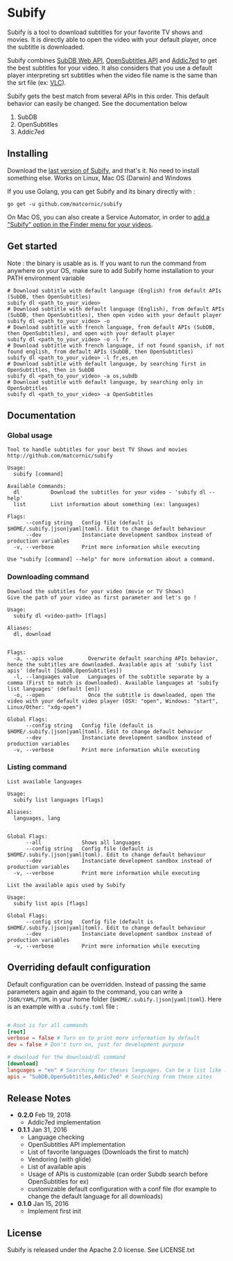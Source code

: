 # Subify
Subify is a tool to download subtitles for your favorite TV shows and movies.
It is directly able to open the video with your default player, once the subtitle is downloaded.

Subify combines [SubDB Web API](http://thesubdb.com/), [OpenSubtitles API](http://trac.opensubtitles.org/projects/opensubtitles/wiki) and [Addic7ed](http://www.addic7ed.com/) to get the best subtitles for your video. It also considers that you use a default player interpreting srt subtitles when the video file name is the same than the srt file (ex: [VLC](http://www.videolan.org/vlc/)).

Subify gets the best match from several APIs in this order. This default behavior can easily be changed. See the documentation below

1. SubDB
2. OpenSubtitles
3. Addic7ed

## Installing
Download the [last version of Subify](https://github.com/matcornic/subify/releases), and that's it. No need to install something else. Works on Linux, Mac OS (Darwin) and Windows

If you use Golang, you can get Subify and its binary directly with :
```shell
go get -u github.com/matcornic/subify
```

On Mac OS, you can also create a Service Automator, in order to [add a "Subify" option in the Finder menu for your videos](https://github.com/matcornic/subify/wiki/Adding-a-Subify-option-in-the-Finder-menu-for-your-videos).

## Get started
Note : the binary is usable as is. If you want to run the command from anywhere on your OS, make sure to add Subify home installation to your PATH environment variable

```shell
# Download subtitle with default language (English) from default APIs (SubDB, then OpenSubtitles)
subify dl <path_to_your_video>
# Download subtitle with default language (English), from default APIs (SubDB, then OpenSubtitles), then open video with your default player
subify dl <path_to_your_video> -o
# Download subtitle with french language, from default APIs (SubDB, then OpenSubtitles), and open with your default player
subify dl <path_to_your_video> -o -l fr
# Download subtitle with french language, if not found spanish, if not found english, from default APIs (SubDB, then OpenSubtitles)
subify dl <path_to_your_video> -l fr,es,en
# Download subtitle with default language, by searching first in OpenSubtitles, then in SubDB
subify dl <path_to_your_video> -a os,subdb
# Download subtitle with default language, by searching only in OpenSubtitles
subify dl <path_to_your_video> -a OpenSubtitles
```

## Documentation
### Global usage
```
Tool to handle subtitles for your best TV Shows and movies
http://github.com/matcornic/subify

Usage:
  subify [command]

Available Commands:
  dl          Download the subtitles for your video - 'subify dl --help'
  list        List information about something (ex: languages)

Flags:
      --config string   Config file (default is $HOME/.subify.|json|yaml|toml). Edit to change default behaviour
      --dev             Instanciate development sandbox instead of production variables
  -v, --verbose         Print more information while executing

Use "subify [command] --help" for more information about a command.
```

### Downloading command
```
Download the subtitles for your video (movie or TV Shows)
Give the path of your video as first parameter and let's go !

Usage:
  subify dl <video-path> [flags]

Aliases:
  dl, download


Flags:
  -a, --apis value        Overwrite default searching APIs behavior, hence the subtitles are downloaded. Available apis at 'subify list apis' (default [SubDB,OpenSubtitles])
  -l, --languages value   Languages of the subtitle separate by a comma (First to match is downloaded). Available languages at 'subify list languages' (default [en])
  -o, --open              Once the subtitle is downloaded, open the video with your default video player (OSX: "open", Windows: "start", Linux/Other: "xdg-open")

Global Flags:
      --config string   Config file (default is $HOME/.subify.|json|yaml|toml). Edit to change default behavior
      --dev             Instanciate development sandbox instead of production variables
  -v, --verbose         Print more information while executing
```

### Listing command

```
List available languages

Usage:
  subify list languages [flags]

Aliases:
  languages, lang


Global Flags:
      --all             Shows all languages
      --config string   Config file (default is $HOME/.subify.|json|yaml|toml). Edit to change default behaviour
      --dev             Instanciate development sandbox instead of production variables
  -v, --verbose         Print more information while executing
```
```
List the available apis used by Subify

Usage:
  subify list apis [flags]

Global Flags:
      --config string   Config file (default is $HOME/.subify.|json|yaml|toml). Edit to change default behaviour
      --dev             Instanciate development sandbox instead of production variables
  -v, --verbose         Print more information while executing
```

## Overriding default configuration

Default configuration can be overridden. Instead of passing the same parameters again and again to the command, you can write a `JSON/YAML/TOML` in your home folder (`$HOME/.subify.|json|yaml|toml`). Here is an example with a `.subify.toml` file :

```toml

# Root is for all commands
[root]
verbose = false # Turn on to print more information by default
dev = false # Don't turn on, just for development purpose

# download for the download/dl command
[download]
languages = "en" # Searching for theses languages. Can be a list like : "fr,es,en"
apis = "SubDB,OpenSubtitles,Addic7ed" # Searching from these sites
```

## Release Notes
* **0.2.0** Feb 19, 2018
  * Addic7ed implementation
* **0.1.1** Jan 31, 2016
  * Language checking
  * OpenSubtitles API implementation
  * List of favorite languages (Downloads the first to match)
  * Vendoring (with glide)
  * List of available apis
  * Usage of APIs is customizable (can order Subdb search before OpenSubtitles for ex)
  * customizable default configuration with a conf file (for example to change the default language for all downloads)
* **0.1.0** Jan 15, 2016
  * Implement first init

## License

Subify is released under the Apache 2.0 license. See LICENSE.txt
